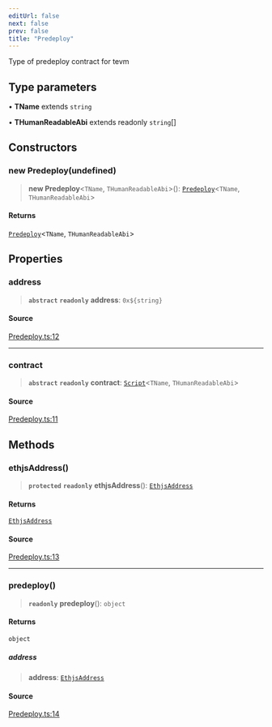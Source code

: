 ```yaml
---
editUrl: false
next: false
prev: false
title: "Predeploy"
---
```


Type of predeploy contract for tevm

## Type parameters

• **TName** extends `string`

• **THumanReadableAbi** extends readonly `string`[]

## Constructors

### new Predeploy(undefined)

> **new Predeploy**\<`TName`, `THumanReadableAbi`\>(): [`Predeploy`](/reference/tevm/predeploys/classes/predeploy-1/)\<`TName`, `THumanReadableAbi`\>

#### Returns

[`Predeploy`](/reference/tevm/predeploys/classes/predeploy-1/)\<`TName`, `THumanReadableAbi`\>

## Properties

### address

> **`abstract`** **`readonly`** **address**: ```0x${string}```

#### Source

[Predeploy.ts:12](https://github.com/evmts/tevm-monorepo/blob/main/packages/predeploys/src/Predeploy.ts#L12)

***

### contract

> **`abstract`** **`readonly`** **contract**: [`Script`](/reference/contract/type-aliases/script/)\<`TName`, `THumanReadableAbi`\>

#### Source

[Predeploy.ts:11](https://github.com/evmts/tevm-monorepo/blob/main/packages/predeploys/src/Predeploy.ts#L11)

## Methods

### ethjsAddress()

> **`protected`** **`readonly`** **ethjsAddress**(): [`EthjsAddress`](/reference/utils/classes/ethjsaddress/)

#### Returns

[`EthjsAddress`](/reference/utils/classes/ethjsaddress/)

#### Source

[Predeploy.ts:13](https://github.com/evmts/tevm-monorepo/blob/main/packages/predeploys/src/Predeploy.ts#L13)

***

### predeploy()

> **`readonly`** **predeploy**(): `object`

#### Returns

`object`

##### address

> **address**: [`EthjsAddress`](/reference/utils/classes/ethjsaddress/)

#### Source

[Predeploy.ts:14](https://github.com/evmts/tevm-monorepo/blob/main/packages/predeploys/src/Predeploy.ts#L14)
